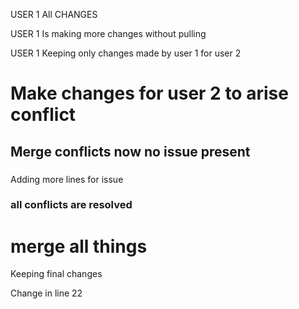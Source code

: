 
USER 1 All CHANGES 

USER 1 Is making more changes without pulling 


USER 1 
Keeping only changes made by user 1 for user 2


# Make changes for user 2 to arise conflict

## Merge conflicts now no issue present

### 
Adding more lines for issue 

### all conflicts are resolved 
# merge all things 
Keeping final changes 

Change in line 22 
